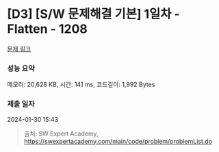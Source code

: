 # [D3] [S/W 문제해결 기본] 1일차 - Flatten - 1208 

[문제 링크](https://swexpertacademy.com/main/code/problem/problemDetail.do?contestProbId=AV139KOaABgCFAYh) 

### 성능 요약

메모리: 20,628 KB, 시간: 141 ms, 코드길이: 1,992 Bytes

### 제출 일자

2024-01-30 15:43



> 출처: SW Expert Academy, https://swexpertacademy.com/main/code/problem/problemList.do